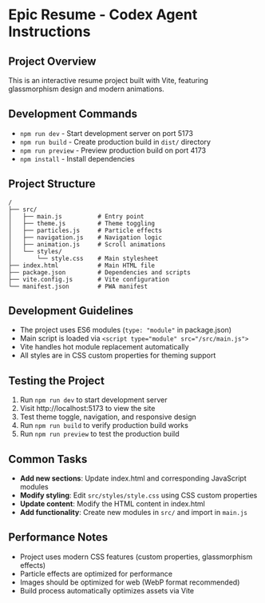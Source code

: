 # Epic Resume - Codex Agent Instructions

## Project Overview
This is an interactive resume project built with Vite, featuring glassmorphism design and modern animations.

## Development Commands
- `npm run dev` - Start development server on port 5173
- `npm run build` - Create production build in `dist/` directory  
- `npm run preview` - Preview production build on port 4173
- `npm install` - Install dependencies

## Project Structure
```
/
├── src/
│   ├── main.js          # Entry point
│   ├── theme.js         # Theme toggling
│   ├── particles.js     # Particle effects
│   ├── navigation.js    # Navigation logic
│   ├── animation.js     # Scroll animations
│   └── styles/
│       └── style.css    # Main stylesheet
├── index.html           # Main HTML file
├── package.json         # Dependencies and scripts
├── vite.config.js       # Vite configuration
└── manifest.json        # PWA manifest
```

## Development Guidelines
- The project uses ES6 modules (`type: "module"` in package.json)
- Main script is loaded via `<script type="module" src="/src/main.js">`
- Vite handles hot module replacement automatically
- All styles are in CSS custom properties for theming support

## Testing the Project
1. Run `npm run dev` to start development server
2. Visit http://localhost:5173 to view the site
3. Test theme toggle, navigation, and responsive design
4. Run `npm run build` to verify production build works
5. Run `npm run preview` to test the production build

## Common Tasks
- **Add new sections**: Update index.html and corresponding JavaScript modules
- **Modify styling**: Edit `src/styles/style.css` using CSS custom properties
- **Update content**: Modify the HTML content in index.html
- **Add functionality**: Create new modules in `src/` and import in `main.js`

## Performance Notes
- Project uses modern CSS features (custom properties, glassmorphism effects)
- Particle effects are optimized for performance
- Images should be optimized for web (WebP format recommended)
- Build process automatically optimizes assets via Vite
